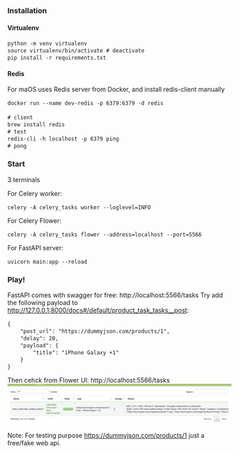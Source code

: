 ### Installation

#### Virtualenv
```
python -m venv virtualenv
source virtualenv/bin/activate # deactivate
pip install -r requirements.txt
```

#### Redis
For maOS uses Redis server from Docker, and install redis-client manually
```
docker run --name dev-redis -p 6379:6379 -d redis

# client
brew install redis
# test
redis-cli -h localhost -p 6379 ping
# pong
```

### Start
3 terminals

For Celery worker:
```
celery -A celery_tasks worker --loglevel=INFO
```

For Celery Flower:
```
celery -A celery_tasks flower --address=localhost --port=5566
```

For FastAPI server:
```
uvicorn main:app --reload
```

### Play!
FastAPI comes with swagger for free: http://localhost:5566/tasks
Try add the following payload to http://127.0.0.1:8000/docs#/default/product_task_tasks__post:
```
{
    "post_url": "https://dummyjson.com/products/1",
    "delay": 20,
    "payload": {
        "title": "iPhone Galaxy +1"
    }
}
```
Then cehck from Flower UI: http://localhost:5566/tasks
![Flower Demo](images/Flower.png?raw=true "Flower UI example")

Note: For testing purpose https://dummyjson.com/products/1 just a free/fake web api.
